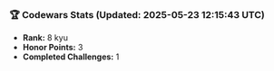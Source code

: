 ### 🏆 Codewars Stats (Updated: 2025-05-23 12:15:43 UTC)

- **Rank:** 8 kyu
- **Honor Points:** 3
- **Completed Challenges:** 1
